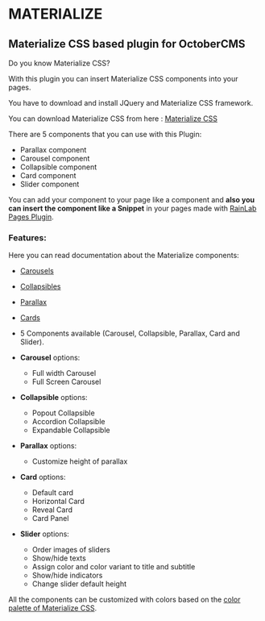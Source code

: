 # MATERIALIZE

## Materialize CSS based plugin for OctoberCMS

Do you know Materialize CSS?

With this plugin you can insert Materialize CSS components into your pages.

You have to download and install JQuery and Materialize CSS framework.

You can download Materialize CSS from here : [Materialize CSS](http://materializecss.com)

There are 5 components that you can use with this Plugin:

* Parallax component
* Carousel component
* Collapsible component
* Card component
* Slider component

You can add your component to your page like a component and **also you can insert the component like a Snippet** in your pages made with [RainLab Pages Plugin](https://octobercms.com/plugin/rainlab-pages).

### Features:


Here you can read documentation about the Materialize components:
* [Carousels](http://materializecss.com/carousel.html)
* [Collapsibles](http://materializecss.com/collapsible.html)
* [Parallax](http://materializecss.com/parallax.html)
* [Cards](http://materializecss.com/cards.html)


* 5 Components available (Carousel, Collapsible, Parallax, Card and Slider).
* **Carousel** options:
    * Full width Carousel
    * Full Screen Carousel
* **Collapsible** options:
    * Popout Collapsible
    * Accordion Collapsible
    * Expandable Collapsible
* **Parallax** options:
    * Customize height of parallax
* **Card** options:
    * Default card
    * Horizontal Card
    * Reveal Card
    * Card Panel
* **Slider** options:
    * Order images of sliders
    * Show/hide texts
    * Assign color and color variant to title and subtitle
    * Show/hide indicators
    * Change slider default height
    
All the components can be customized with colors based on the [color palette of Materialize CSS](http://materializecss.com/color.html).
